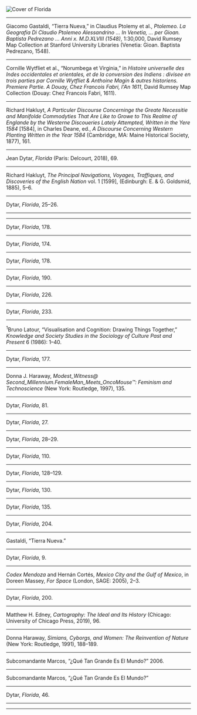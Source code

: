 <img src="img/florida/cover.png" alt="Cover of Florida" class="r-stretch">

---

Giacomo Gastaldi, “Tierra Nueva,” in Claudius Ptolemy et al., _Ptolemeo. La Geografia Di Claudio Ptolemeo Alessandrino    ... In Venetia, ... per Gioan. Baptista Pedrezano ... Anni x. M.D.XLVIII (1548)_, 1:30,000, David Rumsey Map Collection at Stanford University Libraries (Venetia: Gioan. Baptista Pedrezano, 1548).

---

Cornille Wytfliet et al., “Norumbega et Virginia,” in _Histoire universelle des Indes occidentales et orientales, et de la conversion des Indiens : divisee en trois parties par Cornille Wytfliet & Anthoine Magin & autres historiens. Premiere Partie. A Douay, Chez Francois Fabri, l'An 1611_, David Rumsey Map Collection (Douay: Chez Francois Fabri, 1611).

---

Richard Hakluyt, _A Particuler Discourse Concerninge the Greate Necessitie and Manifolde Commodyties That Are Like to Growe to This Realme of Englande by the Westerne Discoueries Lately Attempted, Written in the Yere 1584_ [1584], in Charles Deane, ed., _A Discourse Concerning Western Planting Written in the Year 1584_ (Cambridge, MA: Maine Historical Society, 1877), 161.

---

Jean Dytar, _Florida_ (Paris: Delcourt, 2018), 69.

---

Richard Hakluyt, _The Principal Navigations, Voyages, Traffiques, and Discoveries of the English Nation_ vol. 1 [1599], (Edinburgh: E. & G. Goldsmid, 1885), 5–6.

---

Dytar, _Florida_, 25–26.

---


---

Dytar, _Florida_, 178.

---

Dytar, _Florida_, 174.

---

Dytar, _Florida_, 178.

---

Dytar, _Florida_, 190.

---

Dytar, _Florida_, 226.

---

Dytar, _Florida_, 233.

---

<sup>1</sup>Bruno Latour, “Visualisation and Cognition: Drawing Things Together,” _Knowledge and Society Studies in the Sociology of Culture Past and Present_ 6 (1986): 1–40.

---

Dytar, _Florida_, 177.

---

Donna J. Haraway, _Modest_Witness@ Second_Millennium.FemaleMan_Meets_OncoMouse™: Feminism and Technoscience_ (New York: Routledge, 1997), 135.

---

Dytar, _Florida_, 81.

---

Dytar, _Florida_, 27.

---

Dytar, _Florida_, 28–29.

---

Dytar, _Florida_, 110.

---

Dytar, _Florida_, 128–129.

---

Dytar, _Florida_, 130.

---

Dytar, _Florida_, 135.

---

Dytar, _Florida_, 204.

---

Gastaldi, “Tierra Nueva.”

---

Dytar, _Florida_, 9.

---

_Codex Mendoza_ and Hernán Cortés, _Mexico City and the Gulf of Mexico_, in Doreen Massey, _For Space_ (London, SAGE: 2005), 2–3.

---

Dytar, _Florida_, 200.

---

Matthew H. Edney, _Cartography: The Ideal and Its History_ (Chicago: University of Chicago Press, 2019), 96.

---

Donna Haraway, _Simians, Cyborgs, and Women: The Reinvention of Nature_ (New York: Routledge, 1991), 188–189.

---

Subcomandante Marcos, “¿Qué Tan Grande Es El Mundo?” 2006.

---

Subcomandante Marcos, “¿Qué Tan Grande Es El Mundo?”

---

Dytar, _Florida_, 46.

---


---

